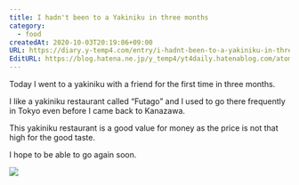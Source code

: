 ```yaml
---
title: I hadn't been to a Yakiniku in three months
category:
  - food
createdAt: 2020-10-03T20:19:06+09:00
URL: https://diary.y-temp4.com/entry/i-hadnt-been-to-a-yakiniku-in-three-months
EditURL: https://blog.hatena.ne.jp/y_temp4/yt4daily.hatenablog.com/atom/entry/26006613635993608
---
```


<!--

今日は３ヶ月ぶりに友達と焼き肉に行きました。

僕は「ふたご」という焼肉屋が好きで、金沢に戻ってくる前からも東京で頻繁に行っていました。

ここの焼肉屋は味が美味しいわりに値段がそこまで高くないので、コストパフォーマンスが良いと思います。

また近いうちに行けたらなと思います。

-->

Today I went to a yakiniku with a friend for the first time in three months.

I like a yakiniku restaurant called “Futago” and I used to go there frequently in Tokyo even before I came back to Kanazawa.

This yakiniku restaurant is a good value for money as the price is not that high for the good taste.

I hope to be able to go again soon.

<img src="https://cdn-ak.f.st-hatena.com/images/fotolife/y/y_temp4/20201003/20201003201729.png">
